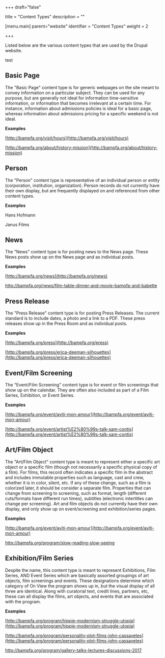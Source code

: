 +++
draft="false"

title = "Content Types"
description = ""

[menu.main]
parent="website"
identifier = "Content Types"
weight = 2

+++

Listed below are the various content types that are used by the Drupal website.


test

## Basic Page

The "Basic Page" content type is for generic webpages on the site meant to convey information on a particular subject. They can be used for any purpose, but are generally not ideal for information time-sensitive information, or information that becomes irrelevant at a certain time. For instance, information about admissions policies is ideal for a basic page, whereas information about admissions pricing for a specific weekend is not ideal.

**Examples**

[http://bampfa.org/visit/hours](http://bampfa.org/visit/hours)

[http://bampfa.org/about/history-mission](http://bampfa.org/about/history-mission)

## Person

The "Person" content type is representative of an individual person or entity (corporation, institution, organization). Person records do not currently have their own display, but are frequently displayed on and referenced from other content types.

**Examples**

Hans Hofmann

Janus Films

## News

The "News" content type is for posting news to the News page. These News posts show up on the News page and as individual posts.

**Examples**

[http://bampfa.org/news](http://bampfa.org/news)

http://bampfa.org/news/film-table-dinner-and-movie-bampfa-and-babette

## Press Release

The "Press Release" content type is for posting Press Releases. The current standard is to include dates, a photo and a link to a PDF. These press releases show up in the Press Room and as individual posts.

**Examples**

[http://bampfa.org/press](http://bampfa.org/press)

[http://bampfa.org/press/erica-deeman-silhouettes](http://bampfa.org/press/erica-deeman-silhouettes)

## Event/Film Screening

The "Event/Film Screening" content type is for event or film screenings that show up on the calendar. They are often also included as part of a Film Series, Exhibition, or Event Series.

**Examples**

[http://bampfa.org/event/ayiti-mon-amour](http://bampfa.org/event/ayiti-mon-amour)

[http://bampfa.org/event/artist%E2%80%99s-talk-sam-contis](http://bampfa.org/event/artist%E2%80%99s-talk-sam-contis)

## Art/Film Object

The "Art/Film Object" content type is meant to represent either a specific art object or a specific film (though not necessarily a specific physical copy of a film). For films, this record often indicates a specific film in the abstract and includes immutable properties such as language, cast and crew, whether it is in color, silent, etc. If any of these change, such as a film is colorized later, it should be consider a separate film. Properties that can change from screening to screening, such as format, length (different cuts/formats have different run times), subtitles (electronic intertitles can change per screening). Art and film objects do not currently have their own display, and only show up on event/screening and exhibition/series pages.

**Examples**

[http://bampfa.org/event/ayiti-mon-amour](http://bampfa.org/event/ayiti-mon-amour)

http://bampfa.org/program/slow-reading-slow-seeing

## Exhibition/Film Series

Despite the name, this content type is meant to represent Exhibitions, Film Series, AND Event Series which are basically assorted groupings of art objects, film screenings and events. These designations determine which category of On View the program shows up in, but the visual display of all three are identical. Along with curatorial text, credit lines, partners, etc, these can all display the films, art objects, and events that are associated with the program.

**Examples**

[http://bampfa.org/program/hippie-modernism-struggle-utopia](http://bampfa.org/program/hippie-modernism-struggle-utopia)

[http://bampfa.org/program/personality-plot-films-john-cassavetes](http://bampfa.org/program/personality-plot-films-john-cassavetes)

http://bampfa.org/program/gallery-talks-lectures-discussions-2017

